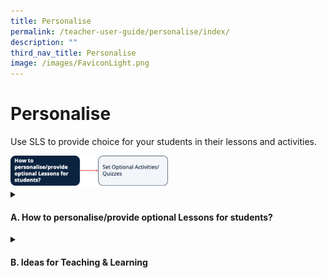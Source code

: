 ```yaml
---
title: Personalise
permalink: /teacher-user-guide/personalise/index/
description: ""
third_nav_title: Personalise
image: /images/FaviconLight.png
---
```

<h1>Personalise</h1>
<p>Use SLS to provide choice for your students in their lessons and activities.</p>
<img style="width: 50%;" src="/images/2Teacher/Flow-Personalise.svg">

<details>
<summary><h4>A. How to personalise/provide optional Lessons for students?</h4></summary>
<ul>
<li><a target="_blank" href="/teacher-user-guide/personalise/set-optional-activities-and-quizzes/">(A1) Set Optional Activities &amp; Quizzes</a></li>
</ul>
</details>
<details>
<summary><h4>B. Ideas for Teaching &amp; Learning</h4></summary>
<ul>
<li><a target="_blank" href="/files/Userguide/Downloadable%20Resources/R18_Enhanced_Lesson_Authoring_navigation.pdf">(B1) Enhanced Lesson Authoring and Navigation</a></li>
</ul>
</details>
